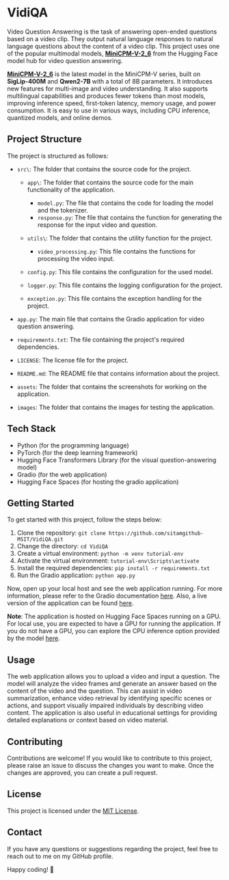 # VidiQA

Video Question Answering is the task of answering open-ended questions based on a video clip. They output natural language responses to natural language questions about the content of a video clip. This project uses one of the popular multimodal models, [**MiniCPM-V-2_6**](https://huggingface.co/openbmb/MiniCPM-V-2_6) from the Hugging Face model hub for video question answering.

[**MiniCPM-V-2_6**](https://huggingface.co/openbmb/MiniCPM-V-2_6) is the latest model in the MiniCPM-V series, built on **SigLip-400M** and **Qwen2-7B** with a total of 8B parameters. It introduces new features for multi-image and video understanding. It also supports multilingual capabilities and produces fewer tokens than most models, improving inference speed, first-token latency, memory usage, and power consumption. It is easy to use in various ways, including CPU inference, quantized models, and online demos.

## Project Structure

The project is structured as follows:

- `src\`: The folder that contains the source code for the project.

  - `app\`: The folder that contains the source code for the main functionality of the application.

    - `model.py`: The file that contains the code for loading the model and the tokenizer.
    - `response.py`: The file that contains the function for generating the response for the input video and question.

  - `utils\`: The folder that contains the utility function for the project.
    - `video_processing.py`: This file contains the functions for processing the video input.

  - `config.py`: This file contains the configuration for the used model.
  - `logger.py`: This file contains the logging configuration for the project.
  - `exception.py`: This file contains the exception handling for the project.

- `app.py`: The main file that contains the Gradio application for video question answering.
- `requirements.txt`: The file containing the project's required dependencies.
- `LICENSE`: The license file for the project.
- `README.md`: The README file that contains information about the project.
- `assets`: The folder that contains the screenshots for working on the application.
- `images`: The folder that contains the images for testing the application.

## Tech Stack

- Python (for the programming language)
- PyTorch (for the deep learning framework)
- Hugging Face Transformers Library (for the visual question-answering model)
- Gradio (for the web application)
- Hugging Face Spaces (for hosting the gradio application)

## Getting Started

To get started with this project, follow the steps below:

1. Clone the repository: `git clone https://github.com/sitamgithub-MSIT/VidiQA.git`
2. Change the directory: `cd VidiQA`
3. Create a virtual environment: `python -m venv tutorial-env`
4. Activate the virtual environment: `tutorial-env\Scripts\activate`
5. Install the required dependencies: `pip install -r requirements.txt`
6. Run the Gradio application: `python app.py`

Now, open up your local host and see the web application running. For more information, please refer to the Gradio documentation [here](https://www.gradio.app/docs/interface). Also, a live version of the application can be found [here](https://huggingface.co/spaces/sitammeur/VidiQA).

**Note**: The application is hosted on Hugging Face Spaces running on a GPU. For local use, you are expected to have a GPU for running the application. If you do not have a GPU, you can explore the CPU inference option provided by the model [here](https://huggingface.co/collections/openbmb/minicpm-65d48bf958302b9fd25b698f).

## Usage

The web application allows you to upload a video and input a question. The model will analyze the video frames and generate an answer based on the content of the video and the question. This can assist in video summarization, enhance video retrieval by identifying specific scenes or actions, and support visually impaired individuals by describing video content. The application is also useful in educational settings for providing detailed explanations or context based on video material.

## Contributing

Contributions are welcome! If you would like to contribute to this project, please raise an issue to discuss the changes you want to make. Once the changes are approved, you can create a pull request.

## License

This project is licensed under the [MIT License](LICENSE).

## Contact

If you have any questions or suggestions regarding the project, feel free to reach out to me on my GitHub profile.

Happy coding! 🚀
